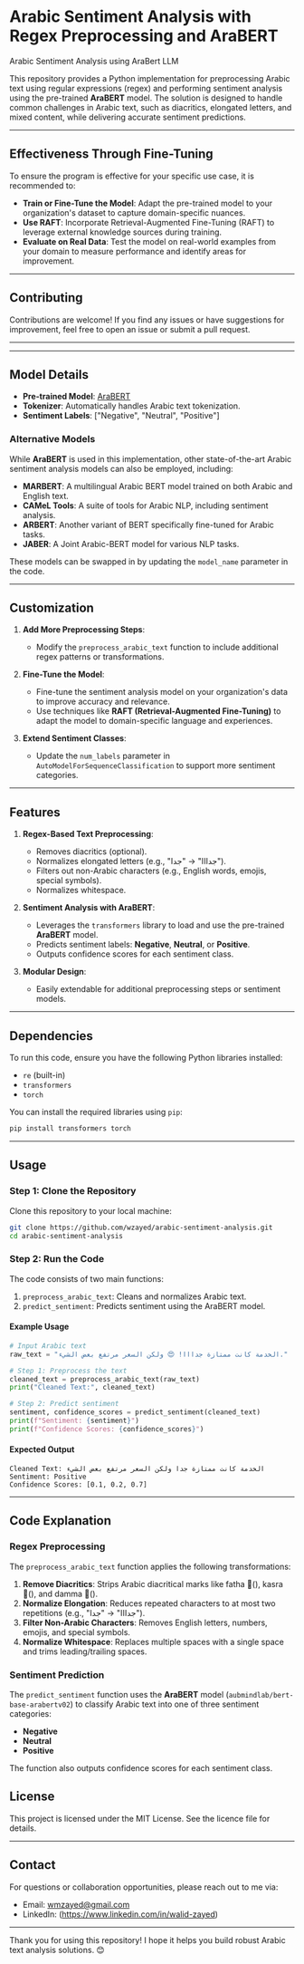# Arabic Sentiment Analysis with Regex Preprocessing and AraBERT

Arabic Sentiment Analysis using AraBert LLM


This repository provides a Python implementation for preprocessing Arabic text using regular expressions (regex) and performing sentiment analysis using the pre-trained **AraBERT** model. The solution is designed to handle common challenges in Arabic text, such as diacritics, elongated letters, and mixed content, while delivering accurate sentiment predictions.

---

## **Effectiveness Through Fine-Tuning**
To ensure the program is effective for your specific use case, it is recommended to:
- **Train or Fine-Tune the Model**: Adapt the pre-trained model to your organization's dataset to capture domain-specific nuances.
- **Use RAFT**: Incorporate Retrieval-Augmented Fine-Tuning (RAFT) to leverage external knowledge sources during training.
- **Evaluate on Real Data**: Test the model on real-world examples from your domain to measure performance and identify areas for improvement.

---

## **Contributing**
Contributions are welcome! If you find any issues or have suggestions for improvement, feel free to open an issue or submit a pull request.

---
---

## **Model Details**
- **Pre-trained Model**: [AraBERT](https://huggingface.co/aubmindlab/bert-base-arabertv02)
- **Tokenizer**: Automatically handles Arabic text tokenization.
- **Sentiment Labels**: ["Negative", "Neutral", "Positive"]

### **Alternative Models**
While **AraBERT** is used in this implementation, other state-of-the-art Arabic sentiment analysis models can also be employed, including:
- **MARBERT**: A multilingual Arabic BERT model trained on both Arabic and English text.
- **CAMeL Tools**: A suite of tools for Arabic NLP, including sentiment analysis.
- **ARBERT**: Another variant of BERT specifically fine-tuned for Arabic tasks.
- **JABER**: A Joint Arabic-BERT model for various NLP tasks.

These models can be swapped in by updating the `model_name` parameter in the code.

---

## **Customization**
1. **Add More Preprocessing Steps**:
   - Modify the `preprocess_arabic_text` function to include additional regex patterns or transformations.
   
2. **Fine-Tune the Model**:
   - Fine-tune the sentiment analysis model on your organization's data to improve accuracy and relevance.
   - Use techniques like **RAFT (Retrieval-Augmented Fine-Tuning)** to adapt the model to domain-specific language and experiences.

3. **Extend Sentiment Classes**:
   - Update the `num_labels` parameter in `AutoModelForSequenceClassification` to support more sentiment categories.

---

## **Features**
1. **Regex-Based Text Preprocessing**:
   - Removes diacritics (optional).
   - Normalizes elongated letters (e.g., "جدااا" → "جدا").
   - Filters out non-Arabic characters (e.g., English words, emojis, special symbols).
   - Normalizes whitespace.

2. **Sentiment Analysis with AraBERT**:
   - Leverages the `transformers` library to load and use the pre-trained **AraBERT** model.
   - Predicts sentiment labels: **Negative**, **Neutral**, or **Positive**.
   - Outputs confidence scores for each sentiment class.

3. **Modular Design**:
   - Easily extendable for additional preprocessing steps or sentiment models.

---

## **Dependencies**
To run this code, ensure you have the following Python libraries installed:

- `re` (built-in)
- `transformers`
- `torch`

You can install the required libraries using `pip`:
```bash
pip install transformers torch
```

---

## **Usage**

### **Step 1: Clone the Repository**
Clone this repository to your local machine:
```bash
git clone https://github.com/wzayed/arabic-sentiment-analysis.git
cd arabic-sentiment-analysis
```

### **Step 2: Run the Code**
The code consists of two main functions:
1. `preprocess_arabic_text`: Cleans and normalizes Arabic text.
2. `predict_sentiment`: Predicts sentiment using the AraBERT model.

#### Example Usage
```python
# Input Arabic text
raw_text = "الخدمة كانت ممتازة جدااا! 😍 ولكن السعر مرتفع بعض الشيء."

# Step 1: Preprocess the text
cleaned_text = preprocess_arabic_text(raw_text)
print("Cleaned Text:", cleaned_text)

# Step 2: Predict sentiment
sentiment, confidence_scores = predict_sentiment(cleaned_text)
print(f"Sentiment: {sentiment}")
print(f"Confidence Scores: {confidence_scores}")
```

#### Expected Output
```
Cleaned Text: الخدمة كانت ممتازة جدا ولكن السعر مرتفع بعض الشيء
Sentiment: Positive
Confidence Scores: [0.1, 0.2, 0.7]
```

---

## **Code Explanation**

### **Regex Preprocessing**
The `preprocess_arabic_text` function applies the following transformations:
1. **Remove Diacritics**: Strips Arabic diacritical marks like fatha (َ), kasra (ِ), and damma (ُ).
2. **Normalize Elongation**: Reduces repeated characters to at most two repetitions (e.g., "جدااا" → "جدا").
3. **Filter Non-Arabic Characters**: Removes English letters, numbers, emojis, and special symbols.
4. **Normalize Whitespace**: Replaces multiple spaces with a single space and trims leading/trailing spaces.

### **Sentiment Prediction**
The `predict_sentiment` function uses the **AraBERT** model (`aubmindlab/bert-base-arabertv02`) to classify Arabic text into one of three sentiment categories:
- **Negative**
- **Neutral**
- **Positive**

The function also outputs confidence scores for each sentiment class.



## **License**
This project is licensed under the MIT License. See the licence file for details.

---

## **Contact**
For questions or collaboration opportunities, please reach out to me via:
- Email: wmzayed@gmail.com
- LinkedIn: (https://www.linkedin.com/in/walid-zayed)

---

Thank you for using this repository! I hope it helps you build robust Arabic text analysis solutions. 😊
